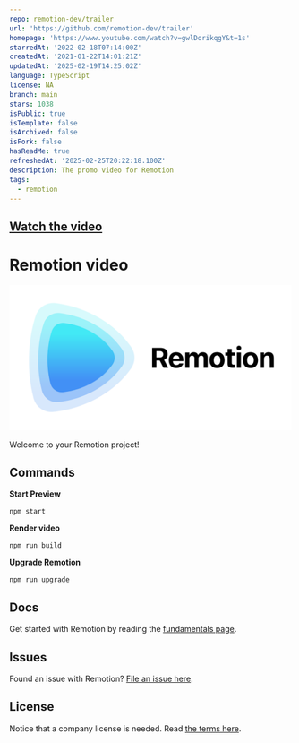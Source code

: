 ```yaml
---
repo: remotion-dev/trailer
url: 'https://github.com/remotion-dev/trailer'
homepage: 'https://www.youtube.com/watch?v=gwlDorikqgY&t=1s'
starredAt: '2022-02-18T07:14:00Z'
createdAt: '2021-01-22T14:01:21Z'
updatedAt: '2025-02-19T14:25:02Z'
language: TypeScript
license: NA
branch: main
stars: 1038
isPublic: true
isTemplate: false
isArchived: false
isFork: false
hasReadMe: true
refreshedAt: '2025-02-25T20:22:18.100Z'
description: The promo video for Remotion
tags:
  - remotion
---
```


## [Watch the video](https://youtu.be/gwlDorikqgY)

# Remotion video

<p align="center">
  <a href="https://github.com/JonnyBurger/remotion-logo">
    <img src="https://github.com/JonnyBurger/remotion-logo/raw/main/withtitle/element-0.png">
  </a>
</p>

Welcome to your Remotion project!

## Commands

**Start Preview**

```console
npm start
```

**Render video**

```console
npm run build
```

**Upgrade Remotion**

```console
npm run upgrade
```

## Docs

Get started with Remotion by reading the [fundamentals page](https://www.remotion.dev/docs/the-fundamentals).

## Issues

Found an issue with Remotion? [File an issue here](https://github.com/remotion-dev/remotion/issues/new).

## License

Notice that a company license is needed. Read [the terms here](https://github.com/remotion-dev/remotion/blob/main/LICENSE.md).
